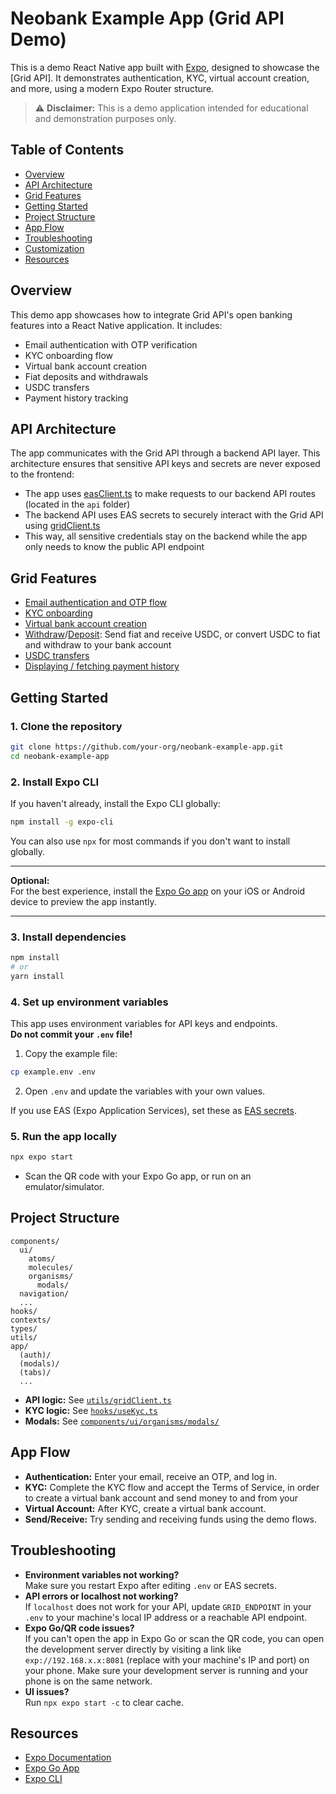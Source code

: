 # Neobank Example App (Grid API Demo)

This is a demo React Native app built with [Expo](https://expo.dev/), designed to showcase the [Grid API]. It demonstrates authentication, KYC, virtual account creation, and more, using a modern Expo Router structure.

> ⚠️ **Disclaimer:** This is a demo application intended for educational and demonstration purposes only. 

## Table of Contents

- [Overview](#overview)
- [API Architecture](#api-architecture)
- [Grid Features](#grid-features)
- [Getting Started](#getting-started)
- [Project Structure](#project-structure)
- [App Flow](#app-flow)
- [Troubleshooting](#troubleshooting)
- [Customization](#customization)
- [Resources](#resources)

## Overview

This demo app showcases how to integrate Grid API's open banking features into a React Native application. It includes:

- Email authentication with OTP verification
- KYC onboarding flow
- Virtual bank account creation
- Fiat deposits and withdrawals
- USDC transfers
- Payment history tracking

## API Architecture

The app communicates with the Grid API through a backend API layer. This architecture ensures that sensitive API keys and secrets are never exposed to the frontend:

- The app uses [easClient.ts](utils/easClient.ts) to make requests to our backend API routes (located in the `api` folder)
- The backend API uses EAS secrets to securely interact with the Grid API using [gridClient.ts](grid/gridClient.ts)
- This way, all sensitive credentials stay on the backend while the app only needs to know the public API endpoint

## Grid Features

- [Email authentication and OTP flow](docs/authentication.md)
- [KYC onboarding](docs/kyc.md)
- [Virtual bank account creation](docs/virtual-account.md)
- [Withdraw](docs/withdraw.md)/[Deposit](docs/deposit.md): Send fiat and receive USDC, or convert USDC to fiat and withdraw to your bank account
- [USDC transfers](docs/usdc-transfers.md)
- [Displaying / fetching payment history](docs/payments.md)

## Getting Started

### 1. **Clone the repository**

```sh
git clone https://github.com/your-org/neobank-example-app.git
cd neobank-example-app
```

### 2. **Install Expo CLI**

If you haven't already, install the Expo CLI globally:

```sh
npm install -g expo-cli
```

You can also use `npx` for most commands if you don't want to install globally.

---

**Optional:**  
For the best experience, install the [Expo Go app](https://expo.dev/client) on your iOS or Android device to preview the app instantly.

---

### 3. **Install dependencies**

```sh
npm install
# or
yarn install
```

### 4. **Set up environment variables**

This app uses environment variables for API keys and endpoints.  
**Do not commit your `.env` file!**

1. Copy the example file:

```sh
cp example.env .env
```

2. Open `.env` and update the variables with your own values.

If you use EAS (Expo Application Services), set these as [EAS secrets](https://docs.expo.dev/build-reference/variables/#using-secrets-in-environment-variables).

### 5. **Run the app locally**

```sh
npx expo start
```

- Scan the QR code with your Expo Go app, or run on an emulator/simulator.

## Project Structure

```
components/
  ui/
    atoms/
    molecules/
    organisms/
      modals/
  navigation/
  ...
hooks/
contexts/
types/
utils/
app/
  (auth)/
  (modals)/
  (tabs)/
  ...
```

- **API logic:** See [`utils/gridClient.ts`](grid/gridClient.ts)
- **KYC logic:** See [`hooks/useKyc.ts`](hooks/useKyc.ts)
- **Modals:** See [`components/ui/organisms/modals/`](components/ui/organisms/modals/)

## App Flow

- **Authentication:** Enter your email, receive an OTP, and log in.
- **KYC:** Complete the KYC flow and accept the Terms of Service, in order to create a virtual bank account and send money to and from your 
- **Virtual Account:** After KYC, create a virtual bank account.
- **Send/Receive:** Try sending and receiving funds using the demo flows.

## Troubleshooting

- **Environment variables not working?**  
  Make sure you restart Expo after editing `.env` or EAS secrets.
- **API errors or localhost not working?**  
  If `localhost` does not work for your API, update `GRID_ENDPOINT` in your `.env` to your machine's local IP address or a reachable API endpoint.
- **Expo Go/QR code issues?**  
  If you can't open the app in Expo Go or scan the QR code, you can open the development server directly by visiting a link like `exp://192.168.x.x:8081` (replace with your machine's IP and port) on your phone. Make sure your development server is running and your phone is on the same network.
- **UI issues?**  
  Run `npx expo start -c` to clear cache.

## Resources

- [Expo Documentation](https://docs.expo.dev/)
- [Expo Go App](https://expo.dev/client)
- [Expo CLI](https://docs.expo.dev/workflow/expo-cli/)


